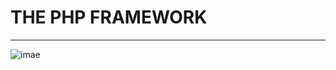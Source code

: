 # THE PHP FRAMEWORK 
___


![imae](https://upload.wikimedia.org/wikipedia/commons/thumb/2/27/PHP-logo.svg/2560px-PHP-logo.svg.png)